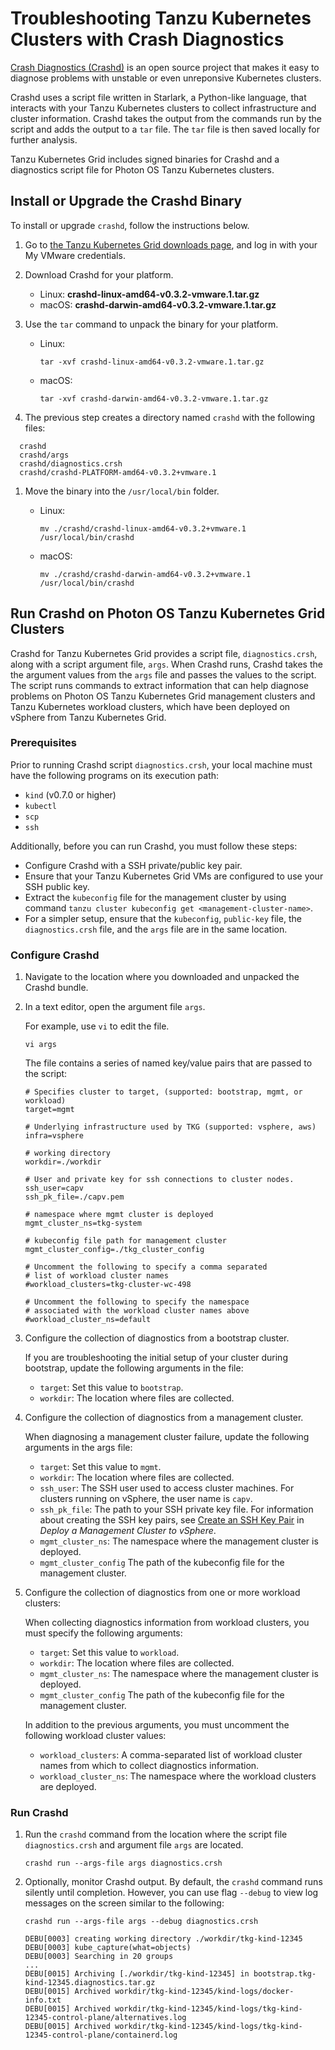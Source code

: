 # Troubleshooting Tanzu Kubernetes Clusters with Crash Diagnostics

[Crash Diagnostics (Crashd)](https://github.com/vmware-tanzu/crash-diagnostics) is an open source project that makes it easy to diagnose problems with unstable or even unreponsive Kubernetes clusters.

Crashd uses a script file written in Starlark, a Python-like language, that interacts with your Tanzu Kubernetes clusters to collect infrastructure and cluster information. Crashd takes the output from the commands run by the script and adds the output to a `tar` file. The `tar` file is then saved locally for further analysis.

Tanzu Kubernetes Grid includes signed binaries for Crashd and a diagnostics script file for Photon OS Tanzu Kubernetes clusters.

## <a id="install"></a> Install or Upgrade the Crashd Binary

To install or upgrade `crashd`, follow the instructions below.

1. Go to [the Tanzu Kubernetes Grid downloads page](https://my.vmware.com/en/web/vmware/downloads/info/slug/infrastructure_operations_management/vmware_tanzu_kubernetes_grid/1_x), and log in with your My VMware credentials.
1. Download Crashd for your platform.

   - Linux: **crashd-linux-amd64-v0.3.2-vmware.1.tar.gz**
   - macOS: **crashd-darwin-amd64-v0.3.2-vmware.1.tar.gz**

1. Use the `tar` command to unpack the binary for your platform.

   - Linux:

        ```
        tar -xvf crashd-linux-amd64-v0.3.2-vmware.1.tar.gz
        ```

   - macOS:

        ```
        tar -xvf crashd-darwin-amd64-v0.3.2-vmware.1.tar.gz
        ```

1. The previous step creates a directory named `crashd` with the following files:

  ```
    crashd
    crashd/args
    crashd/diagnostics.crsh
    crashd/crashd-PLATFORM-amd64-v0.3.2+vmware.1
  ```

1. Move the binary into the `/usr/local/bin` folder.

   - Linux:

        ```
        mv ./crashd/crashd-linux-amd64-v0.3.2+vmware.1 /usr/local/bin/crashd
        ```

   - macOS:

        ```
        mv ./crashd/crashd-darwin-amd64-v0.3.2+vmware.1 /usr/local/bin/crashd
        ```

## <a id="tkg-photon"></a> Run Crashd on Photon OS Tanzu Kubernetes Grid Clusters

Crashd for Tanzu Kubernetes Grid provides a script file, `diagnostics.crsh`, along with a script argument file, `args`.  When Crashd runs, Crashd takes the the argument values from the `args` file and passes the values to the script. The script runs commands to extract information that can help diagnose problems on Photon OS Tanzu Kubernetes Grid management clusters and Tanzu Kubernetes workload clusters, which have been deployed on vSphere from Tanzu Kubernetes Grid.

### Prerequisites

Prior to running Crashd script `diagnostics.crsh`, your local machine must have the following programs on its execution path:

- `kind` (v0.7.0 or higher)
- `kubectl`
- `scp`
- `ssh`

Additionally, before you can run Crashd, you must follow these steps:

- Configure Crashd with a SSH private/public key pair.
- Ensure that your Tanzu Kubernetes Grid VMs are configured to use your SSH public key.
- Extract the `kubeconfig` file for the management cluster by using command `tanzu cluster kubeconfig get <management-cluster-name>`.
- For a simpler setup, ensure that the `kubeconfig`, `public-key` file, the `diagnostics.crsh` file, and the `args` file are in the same location.

### Configure Crashd

1. Navigate to the location where you downloaded and unpacked the Crashd bundle.
1. In a text editor, open the argument file `args`.

   For example, use `vi` to edit the file.

   ```
   vi args
   ```

   The file contains a series of named key/value pairs that are passed to the script:

   ```
   # Specifies cluster to target, (supported: bootstrap, mgmt, or workload)
   target=mgmt

   # Underlying infrastructure used by TKG (supported: vsphere, aws)
   infra=vsphere

   # working directory
   workdir=./workdir

   # User and private key for ssh connections to cluster nodes.
   ssh_user=capv
   ssh_pk_file=./capv.pem

   # namespace where mgmt cluster is deployed
   mgmt_cluster_ns=tkg-system

   # kubeconfig file path for management cluster
   mgmt_cluster_config=./tkg_cluster_config

   # Uncomment the following to specify a comma separated 
   # list of workload cluster names
   #workload_clusters=tkg-cluster-wc-498

   # Uncomment the following to specify the namespace
   # associated with the workload cluster names above
   #workload_cluster_ns=default
   ```

1. Configure the collection of diagnostics from a bootstrap cluster.

   If you are troubleshooting the initial setup of your cluster during bootstrap, update the following arguments in the file:

    - `target`: Set this value to `bootstrap`.
    - `workdir`: The location where files are collected.

1. Configure the collection of diagnostics from a management cluster.

   When diagnosing a management cluster failure, update the following arguments in the args file:

    - `target`: Set this value to `mgmt`.
    - `workdir`: The location where files are collected.
    - `ssh_user`: The SSH user used to access cluster machines. For clusters running on vSphere, the user name is `capv`.
    - `ssh_pk_file`: The path to your SSH private key file. For information about creating the SSH key pairs, see [Create an SSH Key Pair](../mgmt-clusters/vsphere.md#ssh-key) in *Deploy a Management Cluster to vSphere*.
    - `mgmt_cluster_ns`: The namespace where the management cluster is deployed.
    - `mgmt_cluster_config` The path of the kubeconfig file for the management cluster.

1. Configure the collection of diagnostics from one or more workload clusters:

   When collecting diagnostics information from workload clusters, you must specify the following arguments:

    - `target`: Set this value to `workload`.
    - `workdir`: The location where files are collected.
    - `mgmt_cluster_ns`: The namespace where the management cluster is deployed.
    - `mgmt_cluster_config` The path of the kubeconfig file for the management cluster.

   In addition to the previous arguments, you must uncomment the following workload cluster values:

    - `workload_clusters`: A comma-separated list of workload cluster names from which to collect diagnostics information.
    - `workload_cluster_ns`: The namespace where the workload clusters are deployed.

### Run Crashd

1. Run the `crashd` command from the location where the script file `diagnostics.crsh` and argument file `args` are located.

   ```
   crashd run --args-file args diagnostics.crsh
   ```

1. Optionally, monitor Crashd output. By default, the `crashd` command runs silently until completion.  However, you can use flag `--debug` to view log messages on the screen similar to the following:

   ```
   crashd run --args-file args --debug diagnostics.crsh

   DEBU[0003] creating working directory ./workdir/tkg-kind-12345
   DEBU[0003] kube_capture(what=objects)
   DEBU[0003] Searching in 20 groups
   ...
   DEBU[0015] Archiving [./workdir/tkg-kind-12345] in bootstrap.tkg-kind-12345.diagnostics.tar.gz
   DEBU[0015] Archived workdir/tkg-kind-12345/kind-logs/docker-info.txt
   DEBU[0015] Archived workdir/tkg-kind-12345/kind-logs/tkg-kind-12345-control-plane/alternatives.log
   DEBU[0015] Archived workdir/tkg-kind-12345/kind-logs/tkg-kind-12345-control-plane/containerd.log
   ```
